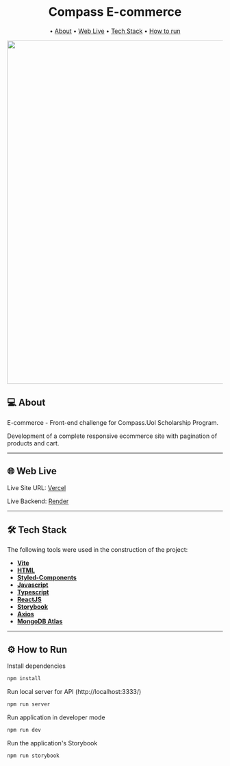 <h1 align="center">
    Compass E-commerce
</h1>

<p align="center">
 • <a href="#-about">About</a> 
 • <a href="#-web-live">Web Live</a>  
 • <a href="#-tech-stack">Tech Stack</a>  
 • <a href="#-how-to-run">How to run</a>
</p>

<p align="center">
  <img src="https://i.ibb.co/0ZxP4RQ/Shopware-Cover-final.png" width="800px" />
</p>

## 💻 About

E-commerce - Front-end challenge for Compass.Uol Scholarship Program.

Development of a complete responsive ecommerce site with pagination of products and cart.

---

## 🌐 Web Live

Live Site URL: [Vercel](https://compass-front-challenge-ecommerce.vercel.app/)

Live Backend: [Render](https://ecommerce-server-sz9l.onrender.com/)

---

## 🛠 Tech Stack

The following tools were used in the construction of the project:

-   **[Vite](https://vitejs.dev/guide/)**
-   **[HTML](https://developer.mozilla.org/en-US/docs/Web/HTML)**
-   **[Styled-Components](https://styled-components.com/docs)**
-   **[Javascript](https://developer.mozilla.org/en-US/docs/Web/JavaScript)**
-   **[Typescript](https://www.typescriptlang.org/docs/)**
-   **[ReactJS](https://reactjs.org/docs/getting-started.html)**
-   **[Storybook](https://storybook.js.org/docs/html/get-started/introduction)**
-   **[Axios](https://axios-http.com/docs/intro)**
-   **[MongoDB Atlas](https://www.mongodb.com/atlas)**

---

## ⚙️ How to Run

Install dependencies

```bash 
npm install  
```

Run local server for API (http://localhost:3333/)

```bash 
npm run server
```

Run application in developer mode

```bash 
npm run dev
```

Run the application's Storybook

```bash 
npm run storybook
```
